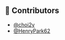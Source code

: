 ## 🙌 Contributors

- [@choi2y](https://github.com/choi2y)
- [@HenryPark62](https://github.com/HenryPark62)

